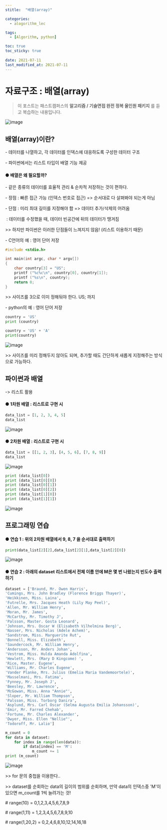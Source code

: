 ```yaml
---
stitle:  "배열(array)"

categories:
  - alogorithm_lec

tags:
  - [Algorithm, python]

toc: true
toc_sticky: true
 
date: 2021-07-11
last_modified_at: 2021-07-11
---
```

# 자료구조 : 배열(array)



> 이 포스트는 패스트캠퍼스의 **알고리즘 / 기술면접 완전 정복 올인원 패키지** 를 듣고 복습하는 내용입니다.



![image](https://user-images.githubusercontent.com/80219821/125192936-1c676d00-e285-11eb-9d5b-9bfdef16fffe.png)



## 배열(array)이란?

\- 데이터를 나열하고, 각 데이터를 인덱스에 대응하도록 구성한 데이터 구조

\- 파이썬에서는 리스트 타입이 배열 기능 제공



#### ● 배열은 왜 필요할까?

\- 같은 종류의 데이터를 효율적 관리 & 순차적 저장하는 것이 편하다.

\- 장점 : 빠른 접근 가능 (인덱스 번호로 접근) => 순서대로 다 살펴봐야 되는게 아님

\- 단점 : 미리 최대 길이를 지정해야 함 => 데이터 추가/삭제의 어려움

​           : 데이터를 수정했을 때, 데이터 빈공간에 뒤의 데이터가 땡겨짐



\>> 하지만 파이썬은 이러한 단점들이 느껴지지 않음! (리스트 이용하기 때문)



\- C언어의 예 : 영어 단어 저장

```c
#include <stdio.h>

int main(int argc, char * argv[])
{
    char country[3] = "US";
    printf ("%c%c\n", country[0], country[1]);
    printf ("%s\n", country);    
    return 0;
}
```



\>> 사이즈를 3으로 이미 정해둬야 한다. US; 까지



\- python의 예 : 영어 단어 저장

```python
country = 'US'
print (country)

country = 'US' + 'A'
print(country)
```

![image](https://user-images.githubusercontent.com/80219821/125192945-22f5e480-e285-11eb-8ecf-62427c608cf8.png)



\>> 사이즈를 미리 정해두지 않아도 되며, 추가할 때도 간단하게 새롭게 지정해주는 방식으로 가능하다.

## 파이썬과 배열

-> 리스트 활용



#### ● 1차원 배열 : 리스트로 구현 시

```python
data_list = [1, 2, 3, 4, 5]
data_list
```

![image](https://user-images.githubusercontent.com/80219821/125192950-28532f00-e285-11eb-8cb3-28b548175c97.png)



#### ● 2차원 배열 : 리스트로 구현 시

```python
data_list = [[1, 2, 3], [4, 5, 6], [7, 8, 9]]
data_list
```

![image](https://user-images.githubusercontent.com/80219821/125192956-2c7f4c80-e285-11eb-8290-f1d75149e571.png)



```python
print (data_list[0])
print (data_list[0][0])
print (data_list[0][1])
print (data_list[0][2])
print (data_list[1][0])
print (data_list[1][1])
```

![image](https://user-images.githubusercontent.com/80219821/125192960-2f7a3d00-e285-11eb-8c57-554ad7aeffcc.png)





## 프로그래밍 연습

#### ● 연습 1 : 위의 2차원 배열에서 9, 8, 7 을 순서대로 출력하기

```python
print(data_list[2][2],data_list[2][1],data_list[2][0])
```

![image](https://user-images.githubusercontent.com/80219821/125192969-3bfe9580-e285-11eb-9da3-010def0435f3.png)



#### ● 연습 2 : 아래의 dataset 리스트에서 전체 이름 안에 M은 몇 번 나왔는지 빈도수 출력하기

```python
dataset = ['Braund, Mr. Owen Harris',
'Cumings, Mrs. John Bradley (Florence Briggs Thayer)',
'Heikkinen, Miss. Laina',
'Futrelle, Mrs. Jacques Heath (Lily May Peel)',
'Allen, Mr. William Henry',
'Moran, Mr. James',
'McCarthy, Mr. Timothy J',
'Palsson, Master. Gosta Leonard',
'Johnson, Mrs. Oscar W (Elisabeth Vilhelmina Berg)',
'Nasser, Mrs. Nicholas (Adele Achem)',
'Sandstrom, Miss. Marguerite Rut',
'Bonnell, Miss. Elizabeth',
'Saundercock, Mr. William Henry',
'Andersson, Mr. Anders Johan',
'Vestrom, Miss. Hulda Amanda Adolfina',
'Hewlett, Mrs. (Mary D Kingcome) ',
'Rice, Master. Eugene',
'Williams, Mr. Charles Eugene',
'Vander Planke, Mrs. Julius (Emelia Maria Vandemoortele)',
'Masselmani, Mrs. Fatima',
'Fynney, Mr. Joseph J',
'Beesley, Mr. Lawrence',
'McGowan, Miss. Anna "Annie"',
'Sloper, Mr. William Thompson',
'Palsson, Miss. Torborg Danira',
'Asplund, Mrs. Carl Oscar (Selma Augusta Emilia Johansson)',
'Emir, Mr. Farred Chehab',
'Fortune, Mr. Charles Alexander',
'Dwyer, Miss. Ellen "Nellie"',
'Todoroff, Mr. Lalio']
```



```python
m_count = 0
for data in dataset:
    for index in range(len(data)):
        if data[index] == 'M':
            m_count += 1
print (m_count)
```

![image](https://user-images.githubusercontent.com/80219821/125192977-428d0d00-e285-11eb-8883-d5a717d8c29a.png)



\>> for 문의 중첩을 이용한다..

\>> dataset를 순회하는 data의 길이의 범위를 순회하며, 만약 data의 인덱스중 'M'이 있으면 m_count를 1씩 늘려가는 것!



\# range(10) = 0,1,2,3,4,5,6,7,8,9

\# range(1,11) = 1,2,3,4,5,6,7,8,9,10

\# range(1,20,2) = 0,2,4,6,8,10,12,14,16,18